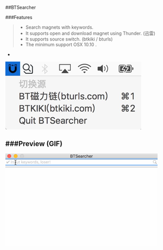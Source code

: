 ##BTSearcher 


###Features
> * Search magnets with keywords.
> * It supports open and download magnet using Thunder. (迅雷)
> * It supports source switch. (btkiki / bturls)
> * The minimum support OSX 10.10 .

-
![image](https://github.com/titman/Pictures-of-the-warehouse/blob/master/BTSearcher2.png?raw=false)

###Preview (GIF)
-
![image](https://github.com/titman/Pictures-of-the-warehouse/blob/master/BTSearcher1.gif?raw=false)  
